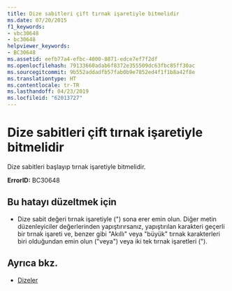 ```yaml
---
title: Dize sabitleri çift tırnak işaretiyle bitmelidir
ms.date: 07/20/2015
f1_keywords:
- vbc30648
- bc30648
helpviewer_keywords:
- BC30648
ms.assetid: eefb77a4-efbc-4000-8871-edce7ef7f2df
ms.openlocfilehash: 79133660adab6f8372e355509dc63fbc85ff30ac
ms.sourcegitcommit: 9b552addadfb57fab0b9e7852ed4f1f1b8a42f8e
ms.translationtype: HT
ms.contentlocale: tr-TR
ms.lasthandoff: 04/23/2019
ms.locfileid: "62013727"
---
```

# <a name="string-constants-must-end-with-a-double-quote"></a>Dize sabitleri çift tırnak işaretiyle bitmelidir
Dize sabitleri başlayıp tırnak işaretiyle bitmelidir.  
  
 **ErrorID:** BC30648  
  
## <a name="to-correct-this-error"></a>Bu hatayı düzeltmek için  
  
- Dize sabit değeri tırnak işaretiyle (") sona erer emin olun. Diğer metin düzenleyiciler değerlerinden yapıştırırsanız, yapıştırılan karakteri geçerli bir tırnak işareti ve, benzer gibi "Akıllı" veya "büyük" tırnak karakterleri biri olduğundan emin olun ("veya") veya iki tek tırnak işaretleri (").  
  
## <a name="see-also"></a>Ayrıca bkz.

- [Dizeler](../../../visual-basic/programming-guide/language-features/strings/index.md)
